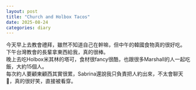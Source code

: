 ```yaml
---
layout: post
title: "Church and Holbox Tacos"
date: 2025-08-24
categories: diary
---
```

今天早上去教會禮拜，雖然不知道自己在幹嘛，但中午的韓國食物真的很好吃。  
下午台灣教會的長輩拿東西給我，真的很棒。  
晚上去吃Holbox米其林的塔可，食材很fancy很酷，也跟很多Marshall的人一起吃飯，大約15個人。  
每次約人要顧東顧西其實很累，Sabrina還說我只負責把人約出來，不太會聊天🤣，真的很好笑，直接被看穿。

